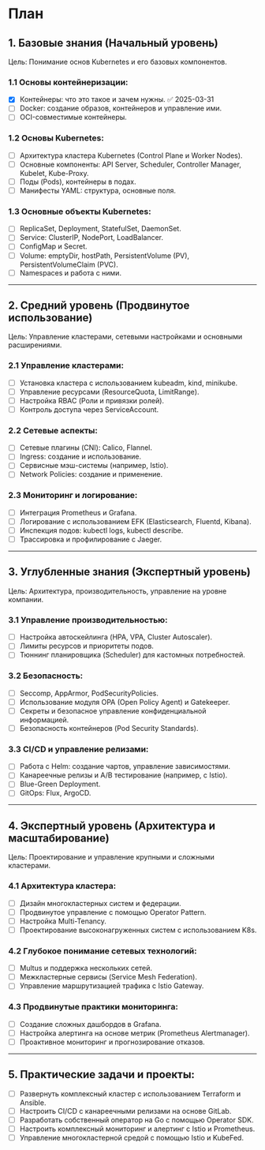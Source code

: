 # План
## 1. Базовые знания (Начальный уровень)

Цель: Понимание основ Kubernetes и его базовых компонентов.

### 1.1 Основы контейнеризации:

- [x] Контейнеры: что это такое и зачем нужны. ✅ 2025-03-31
- [ ] Docker: создание образов, контейнеров и управление ими.
- [ ] OCI-совместимые контейнеры.

### 1.2 Основы Kubernetes:

- [ ] Архитектура кластера Kubernetes (Control Plane и Worker Nodes).
- [ ] Основные компоненты: API Server, Scheduler, Controller Manager, Kubelet, Kube-Proxy.
- [ ] Поды (Pods), контейнеры в подах.
- [ ] Манифесты YAML: структура, основные поля.

### 1.3 Основные объекты Kubernetes:

- [ ] ReplicaSet, Deployment, StatefulSet, DaemonSet.
- [ ] Service: ClusterIP, NodePort, LoadBalancer.
- [ ] ConfigMap и Secret.
- [ ] Volume: emptyDir, hostPath, PersistentVolume (PV), PersistentVolumeClaim (PVC).
- [ ] Namespaces и работа с ними.

---

## 2. Средний уровень (Продвинутое использование)

Цель: Управление кластерами, сетевыми настройками и основными расширениями.

### 2.1 Управление кластерами:

- [ ] Установка кластера с использованием kubeadm, kind, minikube.
- [ ] Управление ресурсами (ResourceQuota, LimitRange).
- [ ] Настройка RBAC (Роли и привязки ролей).
- [ ] Контроль доступа через ServiceAccount.

### 2.2 Сетевые аспекты:

- [ ] Сетевые плагины (CNI): Calico, Flannel.
- [ ] Ingress: создание и использование.
- [ ] Сервисные мэш-системы (например, Istio).
- [ ] Network Policies: создание и применение.

### 2.3 Мониторинг и логирование:

- [ ] Интеграция Prometheus и Grafana.
- [ ] Логирование с использованием EFK (Elasticsearch, Fluentd, Kibana).
- [ ] Инспекция подов: kubectl logs, kubectl describe.
- [ ] Трассировка и профилирование с Jaeger.

---

## 3. Углубленные знания (Экспертный уровень)

Цель: Архитектура, производительность, управление на уровне компании.

### 3.1 Управление производительностью:

- [ ] Настройка автоскейлинга (HPA, VPA, Cluster Autoscaler).
- [ ] Лимиты ресурсов и приоритеты подов.
- [ ] Тюннинг планировщика (Scheduler) для кастомных потребностей.

### 3.2 Безопасность:

- [ ] Seccomp, AppArmor, PodSecurityPolicies.
- [ ] Использование модуля OPA (Open Policy Agent) и Gatekeeper.
- [ ] Секреты и безопасное управление конфиденциальной информацией.
- [ ] Безопасность контейнеров (Pod Security Standards).

### 3.3 CI/CD и управление релизами:

- [ ] Работа с Helm: создание чартов, управление зависимостями.
- [ ] Канареечные релизы и A/B тестирование (например, с Istio).
- [ ] Blue-Green Deployment.
- [ ] GitOps: Flux, ArgoCD.

---

## 4. Экспертный уровень (Архитектура и масштабирование)

Цель: Проектирование и управление крупными и сложными кластерами.

### 4.1 Архитектура кластера:

- [ ] Дизайн многокластерных систем и федерации.
- [ ] Продвинутое управление с помощью Operator Pattern.
- [ ] Настройка Multi-Tenancy.
- [ ] Проектирование высоконагруженных систем с использованием K8s.

### 4.2 Глубокое понимание сетевых технологий:

- [ ] Multus и поддержка нескольких сетей.
- [ ] Межкластерные сервисы (Service Mesh Federation).
- [ ] Управление маршрутизацией трафика с Istio Gateway.

### 4.3 Продвинутые практики мониторинга:

- [ ] Создание сложных дашбордов в Grafana.
- [ ] Настройка алертинга на основе метрик (Prometheus Alertmanager).
- [ ] Проактивное мониторинг и прогнозирование отказов.

---

## 5. Практические задачи и проекты:

- [ ] Развернуть комплексный кластер с использованием Terraform и Ansible.
- [ ] Настроить CI/CD с канареечными релизами на основе GitLab.
- [ ] Разработать собственный оператор на Go с помощью Operator SDK.
- [ ] Настроить комплексный мониторинг и алертинг с Istio и Prometheus.
- [ ] Управление многокластерной средой с помощью Istio и KubeFed.
